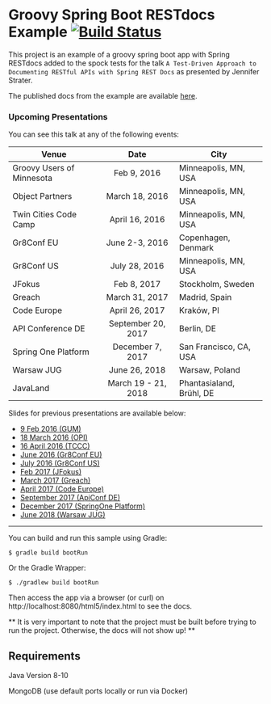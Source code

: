 # Groovy Spring Boot RESTdocs Example [![Build Status](https://travis-ci.org/jlstrater/groovy-spring-boot-restdocs-example.svg?branch=master)](https://travis-ci.org/jlstrater/groovy-spring-boot-restdocs-example)

This project is an example of a groovy spring boot app with Spring RESTdocs added to the spock tests for the talk `A Test-Driven Approach to Documenting RESTful APIs with Spring REST Docs` as presented by Jennifer Strater.

The published docs from the example are available [here](http://jlstrater.github.io/groovy-spring-boot-restdocs-example/).

### Upcoming Presentations

You can see this talk at any of the following events:

| Venue         | Date          | City  |
| ------------- |:-------------:|-----|
|Groovy Users of Minnesota | Feb 9, 2016 | Minneapolis, MN, USA
| Object Partners | March 18, 2016 | Minneapolis, MN, USA
| Twin Cities Code Camp | April 16, 2016 | Minneapolis, MN, USA
| Gr8Conf EU | June 2-3, 2016 | Copenhagen, Denmark
| Gr8Conf US | July 28, 2016 | Minneapolis, MN, USA
| JFokus | Feb 8, 2017 | Stockholm, Sweden
| Greach | March 31, 2017 | Madrid, Spain
| Code Europe | April 26, 2017 | Kraków, Pl
| API Conference DE | September 20, 2017 | Berlin, DE
| Spring One Platform | December 7, 2017 | San Francisco, CA, USA
| Warsaw JUG | June 26, 2018 | Warsaw, Poland
| JavaLand | March 19 - 21, 2018 | Phantasialand, Brühl, DE

Slides for previous presentations are available below:

* [9 Feb 2016 (GUM)](https://speakerdeck.com/jlstrater/test-driven-approaches-to-documenting-restful-apis)
* [18 March 2016 (OPI)](https://speakerdeck.com/jlstrater/a-test-driven-approach-to-documenting-restful-apis-with-spring-rest-docs)
* [16 April 2016 (TCCC)](https://speakerdeck.com/jlstrater/test-driven-approaches-to-documenting-restful-apis-1)
* [June 2016 (Gr8Conf EU)](https://speakerdeck.com/jlstrater/a-test-driven-approach-to-documenting-restful-apis-with-spring-rest-docs-gr8conf-eu-2016)
* [July 2016 (Gr8Conf US)](https://speakerdeck.com/jlstrater/a-test-driven-approach-to-documenting-restful-apis-with-spring-rest-docs-gr8conf-us)
* [Feb 2017 (JFokus)](https://speakerdeck.com/jlstrater/test-driven-docs-jfokus-2017)
* [March 2017 (Greach)](https://speakerdeck.com/jlstrater/test-driven-docs-greach-2017)
* [April 2017 (Code Europe)](https://speakerdeck.com/jlstrater/test-driven-docs-code-europe-2017)
* [September 2017 (ApiConf DE)](https://speakerdeck.com/jlstrater/test-driven-docs-apiconf-de-2017)
* [December 2017 (SpringOne Platform)](https://speakerdeck.com/jlstrater/test-driven-docs-springone-2017)
* [June 2018 (Warsaw JUG)](https://speakerdeck.com/jlstrater/test-driven-docs-warsaw-jug-2018)

-----

You can build and run this sample using Gradle:

```
$ gradle build bootRun
```

Or the Gradle Wrapper:

```
$ ./gradlew build bootRun
```

Then access the app via a browser (or curl) on http://localhost:8080/html5/index.html to see the docs.

** It is very important to note that the project must be built before trying to run the project. Otherwise, the docs will not show up! **

## Requirements

Java Version 8-10

MongoDB (use default ports locally or run via Docker)
